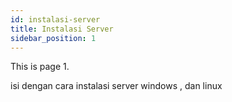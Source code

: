 ```yaml
---
id: instalasi-server
title: Instalasi Server
sidebar_position: 1
---
```


This is page 1.

isi dengan cara instalasi server
windows , dan linux
